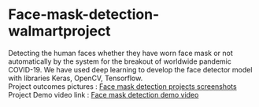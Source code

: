   # Face-mask-detection-walmartproject
   Detecting the human faces whether they have worn face mask or not automatically by the system for the breakout of worldwide pandemic COVID-19. We have used deep learning to develop the face detector model with libraries Keras, OpenCV, Tensorflow.<br/>
  Project outcomes pictures : [Face mask detection projects screenshots](https://drive.google.com/drive/folders/1zKJ37tB6y78T_J8uIcVkc2l18peYJyv1?usp=sharing) <br/>
  Project Demo video link : [Face mask detection demo video](https://drive.google.com/file/d/1qEcbfNkAxLDQHNVapOYYtXYXaTohLu7f/view?usp=drivesdk ) <br/>
 


 
